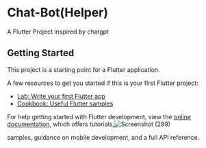 # Chat-Bot(Helper)

A Flutter Project inspired by chatgpt

## Getting Started

This project is a starting point for a Flutter application.

A few resources to get you started if this is your first Flutter project:

- [Lab: Write your first Flutter app](https://docs.flutter.dev/get-started/codelab)
- [Cookbook: Useful Flutter samples](https://docs.flutter.dev/cookbook)

For help getting started with Flutter development, view the
[online documentation](https://docs.flutter.dev/), which offers tutorials,![Screenshot (299)](https://github.com/user-attachments/assets/290e4ff5-d336-4217-bdae-ed1b51cd5daf)

samples, guidance on mobile development, and a full API reference.
